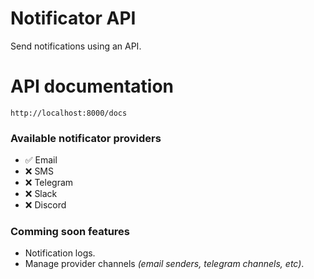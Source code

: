 # Notificator API

Send notifications using an API.

# API documentation

`http://localhost:8000/docs`

### Available notificator providers

- ✅ Email
- ❌ SMS
- ❌ Telegram
- ❌ Slack
- ❌ Discord

### Comming soon features

- Notification logs.
- Manage provider channels *(email senders, telegram channels, etc)*.
